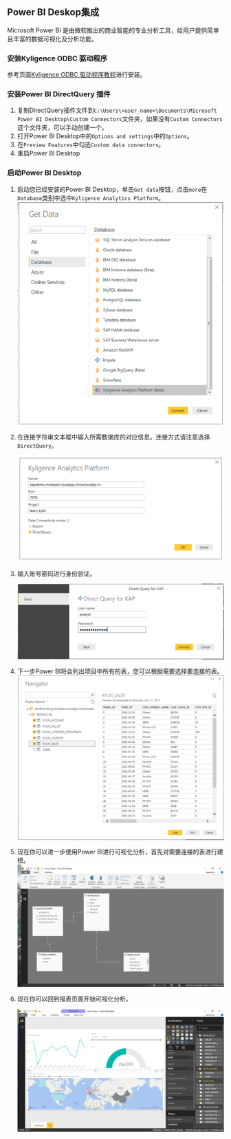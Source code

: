 ## Power BI Deskop集成

Microsoft Power BI 是由微软推出的商业智能的专业分析工具，给用户提供简单且丰富的数据可视化及分析功能。

### 安装Kyligence ODBC 驱动程序
参考页面[Kyligence ODBC 驱动程序教程](../driver/odbc.cn.md)进行安装。

###   安装Power BI DirectQuery 插件

1. 复制DirectQuery插件文件到`C:\Users\<user_name>\Documents\Microsoft Power BI Desktop\Custom Connectors`文件夹，如果没有`Custom Connectors`这个文件夹，可以手动创建一个。
2. 打开Power BI Desktop中的`Options and settings`中的`Options`。
3. 在`Preview Features`中勾选`Custom data connectors`。
4. 重启Power BI Desktop

### 启动Power BI Desktop

1.  启动您已经安装的Power BI Desktop，单击`Get data`按钮，点击`more`在`Database`类别中选中`Kyligence Analytics Platform`。
    ![](images/powerbi/Picture5.png)

2.  在连接字符串文本框中输入所需数据库的对应信息。连接方式请注意选择`DirectQuery`。

     ![](images/powerbi/Picture6.png)

3.  输入账号密码进行身份验证。

     ![](images/powerbi/Picture7.png)

4.  下一步Power BI将会列出项目中所有的表，您可以根据需要选择要连接的表。
     ![](images/powerbi/Picture8.png)

5.  现在你可以进一步使用Power BI进行可视化分析，首先对需要连接的表进行建模。
     ![](images/powerbi/Picture9.png)

6.  现在你可以回到报表页面开始可视化分析。

     ![](images/powerbi/Picture10.png)

